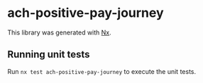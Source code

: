 # ach-positive-pay-journey

This library was generated with [Nx](https://nx.dev).

## Running unit tests

Run `nx test ach-positive-pay-journey` to execute the unit tests.
